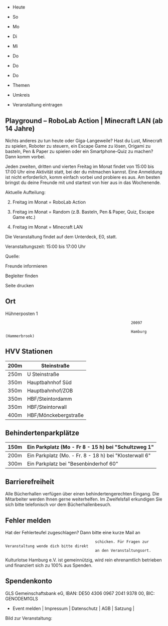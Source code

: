 # 

- Heute
- So
- Mo
- Di
- Mi
- Do
- Do
- Do

- Themen
- Umkreis

- Veranstaltung eintragen

## Playground – RoboLab Action | Minecraft LAN (ab 14 Jahre)

<!-- image -->

Nichts anderes zu tun heute oder Giga-Langeweile? Hast du Lust, Minecraft zu spielen, Roboter zu steuern, ein Escape Game zu lösen, Origami zu basteln, Pen &amp; Paper zu spielen oder ein Smartphone-Quiz zu machen? Dann komm vorbei.

Jeden zweiten, dritten und vierten Freitag im Monat findet von 15:00 bis 17:00 Uhr eine Aktivität statt, bei der du mitmachen kannst. 
Eine Anmeldung ist nicht erforderlich, komm einfach vorbei und probiere es aus. Am besten bringst du deine Freunde mit und startest von hier aus in das Wochenende.

Aktuelle Aufteilung:

2. Freitag im Monat = RoboLab Action

3. Freitag im Monat = Random (z.B. Basteln, Pen &amp; Paper, Quiz, Escape Game etc.)

4. Freitag im Monat = Minecraft LAN

Die Veranstaltung findet auf dem Unterdeck, E0, statt.

Veranstaltungszeit: 15:00 bis 17:00 Uhr

Quelle:

Freunde informieren

Begleiter finden

Seite drucken

## Ort

Hühnerposten 1

				                                            20097 

				                                            Hamburg (Hammerbrook)

## HVV Stationen

| 200m   | Steinstraße          |
|--------|----------------------|
| 250m   | U Steinstraße        |
| 350m   | Hauptbahnhof Süd     |
| 350m   | Hauptbahnhof/ZOB     |
| 350m   | HBF/Steintordamm     |
| 350m   | HBF/Steintorwall     |
| 400m   | HBF/Mönckebergstraße |

## Behindertenparkplätze

| 150m   | Ein Parkplatz (Mo - Fr  8 - 15 h) bei "Schultzweg 1"    |
|--------|---------------------------------------------------------|
| 200m   | Ein Parkplatz (Mo. - Fr. 8 - 18 h) bei "Klosterwall  6" |
| 300m   | Ein Parkplatz bei "Besenbinderhof 60"                   |

## Barrierefreiheit

Alle Bücherhallen verfügen über einen behindertengerechten Eingang. Die Mitarbeiter werden Ihnen gerne weiterhelfen. Im Zweifelsfall erkundigen Sie sich bitte telefonisch vor dem Bücherhallenbesuch.

## Fehler melden

Hat der Fehlerteufel zugeschlagen? Dann bitte eine kurze Mail an
											
											schicken. Für Fragen zur Veranstaltung wende dich bitte direkt
											an den Veranstaltungsort.

Kulturlotse Hamburg e.V. ist gemeinnützig, wird rein ehrenamtlich betrieben und finanziert sich zu 100% aus Spenden.

## Spendenkonto

GLS Gemeinschaftsbank eG, IBAN: DE50 4306 0967 2041 9378 00, BIC: GENODEM1GLS

- Event melden | Impressum | Datenschutz | AGB | Satzung |

Bild zur Veranstaltung:

<!-- image -->